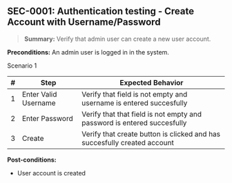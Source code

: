 ## **SEC-0001:** Authentication testing - Create Account with Username/Password  

> **Summary:** Verify that admin user can create a new user account.  <br>

**Preconditions:** An admin user is logged in in the system. 

Scenario 1 

 | \# | Step | Expected Behavior | 
 |----|------|-------------------| 
 |  1 |Enter Valid Username      | Verify that field is not empty and username is entered succesfully | 
 |  2 |Enter Password      | Verify that that field is not empty and password is entered succesfully   | 
 |  3 |Create      | Verify that create button is clicked and has succesfully created account   |  

**Post-conditions:**  

 - User  account is created    
